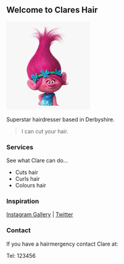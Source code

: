## Welcome to Clares Hair

![alt text](troll.jpg)

Superstar hairdresser based in Derbyshire.

> I can cut your hair.

### Services

See what Clare can do...

- Cuts hair
- Curls hair
- Colours hair

### Inspiration

[Instagram Gallery](https://instagram.com) | [Twitter](https://twitter.com)

### Contact

If you have a hairmergency contact Clare at:

Tel: 123456
